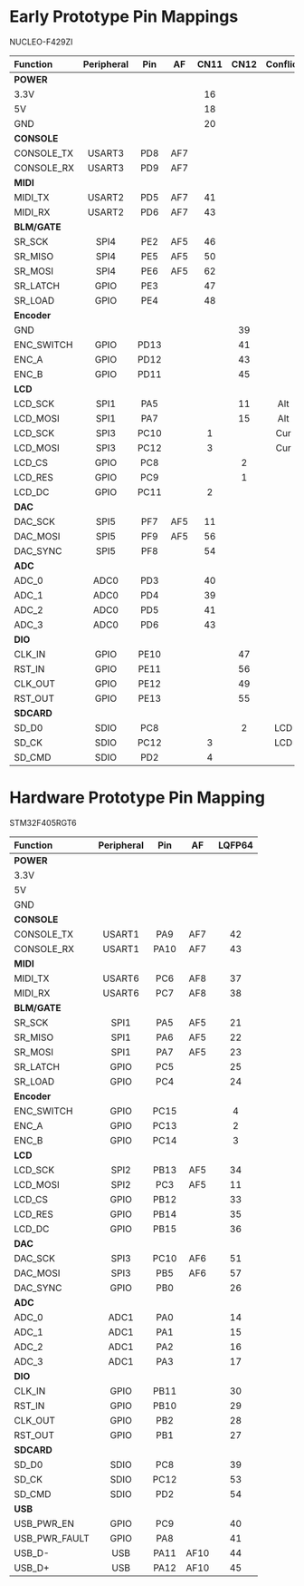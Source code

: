 # Early Prototype Pin Mappings

NUCLEO-F429ZI

| Function      | Peripheral| Pin   | AF    | CN11  | CN12  | Conflict  |
| :---          | :---:     | :---: | :---: | :---: | :---: | :---:     |
| **POWER**     |           |       |       |       |       |
| 3.3V          |           |       |       | 16    |       |
| 5V            |           |       |       | 18    |       |
| GND           |           |       |       | 20    |       |
| **CONSOLE**   |           |       |       |       |       |
| CONSOLE_TX    | USART3    | PD8   | AF7   |       |       |
| CONSOLE_RX    | USART3    | PD9   | AF7   |       |       |
| **MIDI**      |           |       |       |       |       |
| MIDI_TX       | USART2    | PD5   | AF7   | 41    |       |
| MIDI_RX       | USART2    | PD6   | AF7   | 43    |       |
| **BLM/GATE**  |           |       |       |       |       |
| SR_SCK        | SPI4      | PE2   | AF5   | 46    |       |
| SR_MISO       | SPI4      | PE5   | AF5   | 50    |       |
| SR_MOSI       | SPI4      | PE6   | AF5   | 62    |       |
| SR_LATCH      | GPIO      | PE3   |       | 47    |       |
| SR_LOAD       | GPIO      | PE4   |       | 48    |       |
| **Encoder**   |           |       |       |       |       |
| GND           |           |       |       |       | 39    |
| ENC_SWITCH    | GPIO      | PD13  |       |       | 41    |
| ENC_A         | GPIO      | PD12  |       |       | 43    |
| ENC_B         | GPIO      | PD11  |       |       | 45    |
| **LCD**       |           |       |       |       |       |
| LCD_SCK       | SPI1      | PA5   |       |       | 11    | Alt
| LCD_MOSI      | SPI1      | PA7   |       |       | 15    | Alt
| LCD_SCK       | SPI3      | PC10  |       | 1     |       | Cur
| LCD_MOSI      | SPI3      | PC12  |       | 3     |       | Cur
| LCD_CS        | GPIO      | PC8   |       |       | 2     |
| LCD_RES       | GPIO      | PC9   |       |       | 1     |
| LCD_DC        | GPIO      | PC11  |       | 2     |       |
| **DAC**       |           |       |       |       |       |
| DAC_SCK       | SPI5      | PF7   | AF5   | 11    |       |
| DAC_MOSI      | SPI5      | PF9   | AF5   | 56    |       |
| DAC_SYNC      | SPI5      | PF8   |       | 54    |       |
| **ADC**       |           |       |       |       |       |
| ADC_0         | ADC0      | PD3   |       | 40    |       |
| ADC_1         | ADC0      | PD4   |       | 39    |       |
| ADC_2         | ADC0      | PD5   |       | 41    |       |
| ADC_3         | ADC0      | PD6   |       | 43    |       |
| **DIO**       |           |       |       |       |       |
| CLK_IN        | GPIO      | PE10  |       |       | 47    |
| RST_IN        | GPIO      | PE11  |       |       | 56    |
| CLK_OUT       | GPIO      | PE12  |       |       | 49    |
| RST_OUT       | GPIO      | PE13  |       |       | 55    |
| **SDCARD**    |           |       |       |       |       |
| SD_D0         | SDIO      | PC8   |       |       | 2     | LCD
| SD_CK         | SDIO      | PC12  |       | 3     |       | LCD
| SD_CMD        | SDIO      | PD2   |       | 4     |       |

# Hardware Prototype Pin Mapping

STM32F405RGT6

| Function      | Peripheral| Pin   | AF    | LQFP64 |
| :---          | :---:     | :---: | :---: | :---:  |
| **POWER**     |           |       |       |        |
| 3.3V          |           |       |       |        |
| 5V            |           |       |       |        |
| GND           |           |       |       |        |
| **CONSOLE**   |           |       |       |        |
| CONSOLE_TX    | USART1    | PA9   | AF7   | 42     |
| CONSOLE_RX    | USART1    | PA10  | AF7   | 43     |
| **MIDI**      |           |       |       |        |
| MIDI_TX       | USART6    | PC6   | AF8   | 37     |
| MIDI_RX       | USART6    | PC7   | AF8   | 38     |
| **BLM/GATE**  |           |       |       |        |
| SR_SCK        | SPI1      | PA5   | AF5   | 21     |
| SR_MISO       | SPI1      | PA6   | AF5   | 22     |
| SR_MOSI       | SPI1      | PA7   | AF5   | 23     |
| SR_LATCH      | GPIO      | PC5   |       | 25     |
| SR_LOAD       | GPIO      | PC4   |       | 24     |
| **Encoder**   |           |       |       |        |
| ENC_SWITCH    | GPIO      | PC15  |       | 4      |
| ENC_A         | GPIO      | PC13  |       | 2      |
| ENC_B         | GPIO      | PC14  |       | 3      |
| **LCD**       |           |       |       |        |
| LCD_SCK       | SPI2      | PB13  | AF5   | 34     |
| LCD_MOSI      | SPI2      | PC3   | AF5   | 11     |
| LCD_CS        | GPIO      | PB12  |       | 33     |
| LCD_RES       | GPIO      | PB14  |       | 35     |
| LCD_DC        | GPIO      | PB15  |       | 36     |
| **DAC**       |           |       |       |        |
| DAC_SCK       | SPI3      | PC10  | AF6   | 51     |
| DAC_MOSI      | SPI3      | PB5   | AF6   | 57     |
| DAC_SYNC      | GPIO      | PB0   |       | 26     |
| **ADC**       |           |       |       |        |
| ADC_0         | ADC1      | PA0   |       | 14     |
| ADC_1         | ADC1      | PA1   |       | 15     |
| ADC_2         | ADC1      | PA2   |       | 16     |
| ADC_3         | ADC1      | PA3   |       | 17     |
| **DIO**       |           |       |       |        |
| CLK_IN        | GPIO      | PB11  |       | 30     |
| RST_IN        | GPIO      | PB10  |       | 29     |
| CLK_OUT       | GPIO      | PB2   |       | 28     |
| RST_OUT       | GPIO      | PB1   |       | 27     |
| **SDCARD**    |           |       |       |        |
| SD_D0         | SDIO      | PC8   |       | 39     |
| SD_CK         | SDIO      | PC12  |       | 53     |
| SD_CMD        | SDIO      | PD2   |       | 54     |
| **USB**       |           |       |       |        |
| USB_PWR_EN    | GPIO      | PC9   |       | 40     |
| USB_PWR_FAULT | GPIO      | PA8   |       | 41     |
| USB_D-        | USB       | PA11  | AF10  | 44     |
| USB_D+        | USB       | PA12  | AF10  | 45     |
